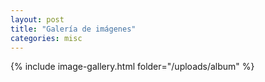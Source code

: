 ```yaml
---
layout: post
title: "Galería de imágenes"
categories: misc
---
```

{% include image-gallery.html folder="/uploads/album" %}